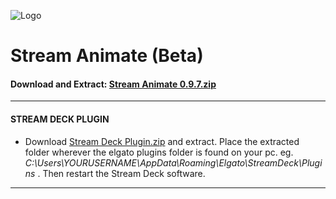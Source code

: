 
![Logo](https://images2.imgbox.com/07/dd/4MhgLGy5_o.png)


# Stream Animate (Beta)

 ####  **Download and Extract:** [Stream Animate 0.9.7.zip](https://github.com/StreamAnimate/StreamAnimate2.0/releases/download/v0.9.7-Beta/Stream.Animate.0.9.7.zip)
---
 ####  **STREAM DECK PLUGIN**  
- Download [Stream Deck Plugin.zip](https://github.com/StreamAnimate/StreamAnimate2.0/releases/download/v0.9.7-Beta/Stream.Deck.Plugin.zip)
and extract. Place the extracted folder wherever the elgato plugins folder is found on your pc. eg. *C:\Users\YOURUSERNAME\AppData\Roaming\Elgato\StreamDeck\Plugins* .
Then restart the Stream Deck software.
>
---
